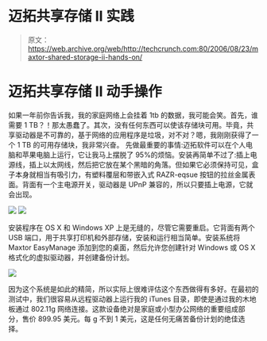 # 迈拓共享存储 II 实践

> 原文：<https://web.archive.org/web/http://techcrunch.com:80/2006/08/23/maxtor-shared-storage-ii-hands-on/>

# 迈拓共享存储 II 动手操作

如果一年前你告诉我，我的家庭网络上会挂着 1tb 的数据，我可能会笑。首先，谁需要 1 TB？！那太愚蠢了。其次，没有任何东西可以使该存储块可用。毕竟，共享驱动器是不可靠的，基于网络的应用程序是垃圾，对不对？嗯，我刚刚获得了一个 1 TB 的可用存储块，我非常兴奋。
 先做最重要的事情:迈拓软件可以在个人电脑和苹果电脑上运行，它让我马上摆脱了 95%的烦恼。安装再简单不过了:插上电源线，插上以太网线，然后把它放在某个黑暗的角落。但如果它必须保持可见，盒子本身就相当有吸引力，有塑料覆层和带嵌入式 RAZR-eqsue 按钮的拉丝金属表面。背面有一个主电源开关，驱动器是 UPnP 兼容的，所以只要插上电源，它就会出现。

![](img/d1d3a22f2392612a6807923a56c962a4.png)
![](img/5e8575d366ba215734a2c56b62a582dc.png)

安装程序在 OS X 和 Windows XP 上是无缝的，尽管它需要重启。它背面有两个 USB 端口，用于共享打印机和外部存储，安装和运行相当简单。安装系统将 Maxtor EasyManage 添加到您的桌面，然后允许您创建针对 Windows 或 OS X 格式化的虚拟驱动器，并创建备份计划。

![](img/bc0d36b7bad60dee7cda8c37f7e9dafd.png)

因为这个系统是如此的精简，所以实际上很难评估这个东西做得有多好。在最初的测试中，我们很容易从远程驱动器上运行我的 iTunes 目录，即使是通过我的木地板通过 802.11g 网络连接。这款设备绝对是家庭或小型办公网络的重要组成部分，售价 899.95 美元。每 g 不到 1 美元，这是任何无痛苦备份计划的绝佳选择。
